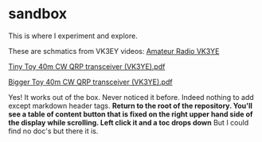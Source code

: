 # sandbox

This is where I experiment and explore.

These are schmatics from VK3EY videos: [Amateur Radio VK3YE](https://www.youtube.com/user/vk3ye/videos)

[Tiny Toy 40m CW QRP transceiver (VK3YE).pdf](https://github.com/cirrussecure/sandbox/blob/2a151365a2b329de045c6e8d988bfe130ccb4aec/Tiny%20Toy%2040m%20CW%20QRP%20transceiver%20(VK3YE).pdf)

[Bigger Toy 40m CW QRP transceiver (VK3YE).pdf](https://github.com/cirrussecure/sandbox/blob/2a151365a2b329de045c6e8d988bfe130ccb4aec/Bigger%20Toy%2040m%20CW%20QRP%20transceiver%20(VK3YE).pdf)




Yes! It works out of the box. Never noticed it before.
Indeed nothing to add except markdown header tags. **Return to the root of the repository. You'll see a table of content button that is fixed on the right upper hand side of the display while scrolling. Left click it and a toc drops down** But I could find no doc's but there it is.







